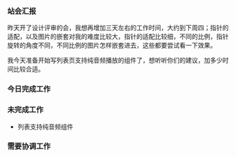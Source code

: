 ### 站会汇报

昨天开了设计评审的会，我想再增加三天左右的工作时间，大约到下周四；指针的适配，以及图片的嵌套对我的难度比较大，指针的适配比较细，不同的比例，指针旋转的角度不同，不同比例的图片怎样嵌套进去，这些都要尝试看一下效果。

我今天准备开始写列表页支持纯音频播放的组件了，想听听你们的建议，加多少时间比较合适。

### 今日完成工作



### 未完成工作

- 列表支持纯音频组件

### 需要协调工作